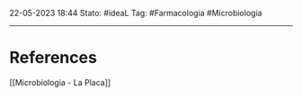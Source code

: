 22-05-2023 18:44
Stato: #ideaL
Tag:  #Farmacologia  #Microbiologia 


---
# References
[[Microbiologia - La Placa]]